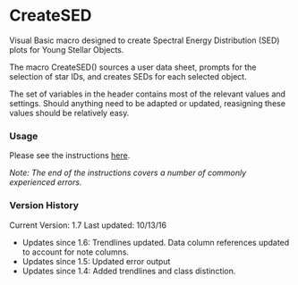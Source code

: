 # CreateSED #
Visual Basic macro designed to create Spectral Energy Distribution (SED) plots for Young Stellar Objects.

The macro CreateSED() sources a user data sheet, prompts for the selection of star IDs, and creates SEDs for each selected object.

The set of variables in the header contains most of the relevant values and settings.
Should anything need to be adapted or updated, reasigning these values should be relatively easy.

### Usage ###
Please see the instructions [here](https://github.com/jmcker/CreateSED/blob/master/CreateSED_Instructions_v1.pdf).

*Note: The end of the instructions covers a number of commonly experienced errors.*
                  
                 
### Version History ###
Current Version: 1.7
Last updated: 10/13/16

- Updates since 1.6: Trendlines updated. Data column references updated to account for note columns.
- Updates since 1.5: Updated error output
- Updates since 1.4: Added trendlines and class distinction.


